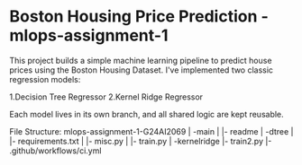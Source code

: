 # Boston Housing Price Prediction - mlops-assignment-1

This project builds a simple machine learning pipeline to predict house prices using the Boston Housing Dataset. I've implemented two classic regression models:

1.Decision Tree Regressor
2.Kernel Ridge Regressor

Each model lives in its own branch, and all shared logic are kept reusable.

File Structure:
mlops-assignment-1-G24AI2069
| -main
|   |- readme
| -dtree
|   |- requirements.txt
|   |- misc.py
|   |- train.py
| -kernelridge
    |- train2.py
    |- .github/workflows/ci.yml
